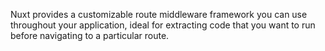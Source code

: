 Nuxt provides a customizable route middleware framework you can use throughout your application, ideal for extracting code that you want to run before navigating to a particular route.
